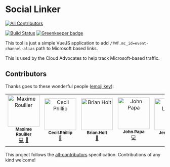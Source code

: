 
# Social Linker 
[![All Contributors](https://img.shields.io/badge/all_contributors-5-orange.svg?style=flat-square)](#contributors)


[![Build Status](https://dev.azure.com/shayneboyer/social-linker/_apis/build/status/spboyer.social-linker?branchName=master)](https://dev.azure.com/shayneboyer/social-linker/_build/latest?definitionId=2&branchName=master) [![Greenkeeper badge](https://badges.greenkeeper.io/spboyer/social-linker.svg)](https://greenkeeper.io/)

This tool is just a simple VueJS application to add `/?WT.mc_id=event-channel-alias` path to Microsoft based links.

This is used by the Cloud Advocates to help track Microsoft-based traffic.

## Contributors

Thanks goes to these wonderful people ([emoji key](https://allcontributors.org/docs/en/emoji-key)):

<!-- ALL-CONTRIBUTORS-LIST:START - Do not remove or modify this section -->
<!-- prettier-ignore -->

<table><tr><td align="center"><a href="https://blog.maximerouiller.com"><img src="https://avatars1.githubusercontent.com/u/209384?v=4" width="100px;" alt="Maxime Rouiller"/><br /><sub><b>Maxime Rouiller</b></sub></a><br /><a href="https://github.com/spboyer/social-linker/commits?author=MaximRouiller" title="Code">💻</a> <a href="#ideas-MaximRouiller" title="Ideas, Planning, & Feedback">🤔</a></td><td align="center"><a href="http://cecilphillip.com"><img src="https://avatars1.githubusercontent.com/u/350882?v=4" width="100px;" alt="Cecil Phillip"/><br /><sub><b>Cecil Phillip</b></sub></a><br /><a href="#maintenance-cecilphillip" title="Maintenance">🚧</a></td><td align="center"><a href="http://brianholt.dev"><img src="https://avatars1.githubusercontent.com/u/999523?v=4" width="100px;" alt="Brian Holt"/><br /><sub><b>Brian Holt</b></sub></a><br /><a href="#review-btholt" title="Reviewed Pull Requests">👀</a></td><td align="center"><a href="http://johnpapa.net"><img src="https://avatars2.githubusercontent.com/u/1202528?v=4" width="100px;" alt="John Papa"/><br /><sub><b>John Papa</b></sub></a><br /><a href="https://github.com/spboyer/social-linker/commits?author=johnpapa" title="Code">💻</a></td><td align="center"><a href="http://www.jenlooper.com"><img src="https://avatars2.githubusercontent.com/u/1450004?v=4" width="100px;" alt="Jen Looper"/><br /><sub><b>Jen Looper</b></sub></a><br /><a href="#design-jlooper" title="Design">🎨</a></td></tr></table>

<!-- ALL-CONTRIBUTORS-LIST:END -->

This project follows the [all-contributors](https://github.com/all-contributors/all-contributors) specification. Contributions of any kind welcome!
